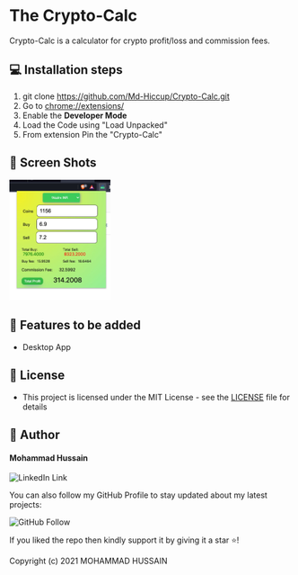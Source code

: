 # The Crypto-Calc

Crypto-Calc is a calculator for crypto profit/loss and commission fees.


## 💻 Installation steps

1. git clone https://github.com/Md-Hiccup/Crypto-Calc.git
2. Go to [chrome://extensions/](chrome://extensions/)
3. Enable the **Developer Mode**
4. Load the Code using "Load Unpacked"
5. From extension Pin the "Crypto-Calc"


## 📱 Screen Shots

<img src="https://github.com/Md-Hiccup/Crypto-Calc/blob/master/chrome-extension/images/crypto-calc-2.jpeg" width=180>


## 🎯 Features to be added

- Desktop App


## 🔑 License
- This project is licensed under the MIT License - see the [LICENSE](LICENSE.md) file for details

## 🧑 Author

#### Mohammad Hussain
![LinkedIn Link](https://www.linkedin.com/in/md-hussain)

You can also follow my GitHub Profile to stay updated about my latest projects:

![GitHub Follow](https://github.com/Md-Hiccup)

If you liked the repo then kindly support it by giving it a star ⭐!

Copyright (c) 2021 MOHAMMAD HUSSAIN